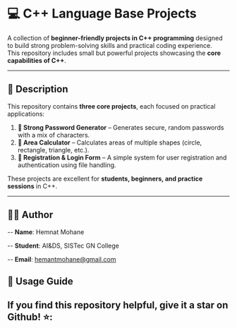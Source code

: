 # 💻 C++ Language Base Projects

A collection of **beginner-friendly projects in C++ programming** designed to build strong problem-solving skills and practical coding experience.  
This repository includes small but powerful projects showcasing the **core capabilities of C++**.

---

## 📖 Description

This repository contains **three core projects**, each focused on practical applications:

1. **🔐 Strong Password Generator** – Generates secure, random passwords with a mix of characters.  
2. **📐 Area Calculator** – Calculates areas of multiple shapes (circle, rectangle, triangle, etc.).  
3. **📝 Registration & Login Form** – A simple system for user registration and authentication using file handling.  

These projects are excellent for **students, beginners, and practice sessions** in C++.

---

## 👨‍💻 Author

-- **Name**: Hemnat Mohane

-- **Student**: AI&DS, SISTec GN College

-- **Email**: hemantmohane@gmail.com


## 🚀 Usage Guide

If you find this repository helpful, give it a star on Github! ⭐:
---


